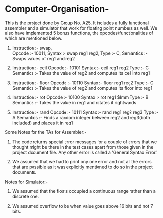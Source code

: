 # Computer-Organisation-

This is the project done by Group No. A25. It includes a fully functional assembler and a simulator that work for floating point numbers as well. We also have implemented 5 bonus functions, the opcodes/functionalities of which are mentioned below.

1)  Instruction :- swap,   
    Opcode      :- 10011,
    Syntax      :- swap reg1 reg2,
    Type        :- C,
    Semantics   :- Swaps values of reg1 and reg2

2)  Instruction :- ceil
    Opcode      :- 10101
    Syntax      :- ceil reg1 reg2
    Type        :- C
    Semantics   :- Takes the value of reg2 and computes its ceil into reg1

3)  Instruction :- floor
    Opcode      :- 10110
    Syntax      :- floor reg1 reg2
    Type        :- C
    Semantics   :- Takes the value of reg2 and computes its floor into reg1

4)  Instruction :- rot
    Opcode      :- 10100
    Syntax      :- rot reg1 $Imm
    Type        :- B
    Semantics   :- Takes the value in reg1 and rotates it rightwards

5)  Instruction :- rand
    Opcode      :- 10111
    Syntax      :- rand reg1 reg2 reg3
    Type        :- A
    Semantics   :- Finds a random integer between reg2 and reg3(both included) and places it in reg1

Some Notes for the TAs for Assembler:-

1) The code returns special error messages for a couple of errors that we thought might be there in the test cases apart from those given in the project document file. Any other error is called a 'General Syntax Error.'

2) We assumed that we had to print ony one error and not all the errors that are possible as it was explicitly mentioned to do so in the project documents.

Notes for Simulator:-

1) We assumed that the floats occupied a continuous range rather than a discrete one.

2) We assumed overflow to be when value goes above 16 bits and not 7 bits.
